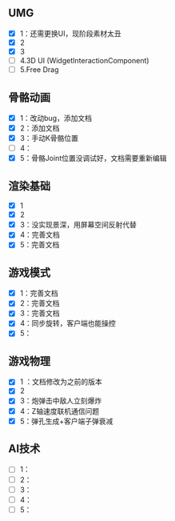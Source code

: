 ## UMG

- [x] 1：还需更换UI，现阶段素材太丑
- [x] 2
- [x] 3
- [ ] 4.3D UI (WidgetInteractionComponent) 
- [ ] 5.Free Drag

## 骨骼动画

- [x] 1：改动bug，添加文档
- [x] 2：添加文档
- [x] 3：手动K骨骼位置
- [ ] 4：
- [x] 5：骨骼Joint位置没调试好，文档需要重新编辑

## 渲染基础

- [x] 1
- [x] 2
- [x] 3：没实现景深，用屏幕空间反射代替
- [x] 4：完善文档
- [x] 5：完善文档

## 游戏模式

- [x] 1：完善文档
- [x] 2：完善文档
- [x] 3：完善文档
- [x] 4：同步旋转，客户端也能操控
- [x] 5：

## 游戏物理

- [x] 1 ：文档修改为之前的版本
- [x] 2
- [x] 3：炮弹击中敌人立刻爆炸
- [x] 4：Z轴速度联机通信问题
- [x] 5：弹孔生成+客户端子弹衰减

## AI技术

- [ ] 1：
- [ ] 2：
- [ ] 3：
- [ ] 4：
- [ ] 5：